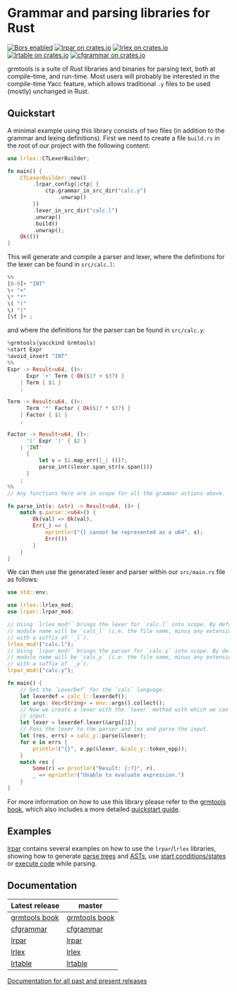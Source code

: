 # Grammar and parsing libraries for Rust

[![Bors enabled](https://bors.tech/images/badge_small.svg)](https://app.bors.tech/repositories/22484) [![lrpar on crates.io](https://img.shields.io/crates/v/lrpar.svg?label=lrpar)](https://crates.io/crates/lrpar) [![lrlex on crates.io](https://img.shields.io/crates/v/lrlex.svg?label=lrlex)](https://crates.io/crates/lrlex) [![lrtable on crates.io](https://img.shields.io/crates/v/lrtable.svg?label=lrtable)](https://crates.io/crates/lrtable) [![cfgrammar on crates.io](https://img.shields.io/crates/v/cfgrammar.svg?label=cfgrammar)](https://crates.io/crates/cfgrammar)

grmtools is a suite of Rust libraries and binaries for parsing text, both at
compile-time, and run-time. Most users will probably be interested in the
compile-time Yacc feature, which allows traditional `.y` files to be used
(mostly) unchanged in Rust.

## Quickstart

A minimal example using this library consists of two files (in addition to the
grammar and lexing definitions). First we need to create a file `build.rs` in
the root of our project with the following content:

```rust
use lrlex::CTLexerBuilder;

fn main() {
    CTLexerBuilder::new()
        .lrpar_config(|ctp| {
            ctp.grammar_in_src_dir("calc.y")
                .unwrap()
        })
        .lexer_in_src_dir("calc.l")
        .unwrap()
        .build()
        .unwrap();
    Ok(())
}
```

This will generate and compile a parser and lexer, where the definitions for the
lexer can be found in `src/calc.l`:

```rust
%%
[0-9]+ "INT"
\+ "+"
\* "*"
\( "("
\) ")"
[\t ]+ ;
```

and where the definitions for the parser can be found in `src/calc.y`:

```rust
%grmtools{yacckind Grmtools}
%start Expr
%avoid_insert "INT"
%%
Expr -> Result<u64, ()>:
      Expr '+' Term { Ok($1? + $3?) }
    | Term { $1 }
    ;

Term -> Result<u64, ()>:
      Term '*' Factor { Ok($1? * $3?) }
    | Factor { $1 }
    ;

Factor -> Result<u64, ()>:
      '(' Expr ')' { $2 }
    | 'INT'
      {
          let v = $1.map_err(|_| ())?;
          parse_int($lexer.span_str(v.span()))
      }
    ;
%%
// Any functions here are in scope for all the grammar actions above.

fn parse_int(s: &str) -> Result<u64, ()> {
    match s.parse::<u64>() {
        Ok(val) => Ok(val),
        Err(_) => {
            eprintln!("{} cannot be represented as a u64", s);
            Err(())
        }
    }
}
```

We can then use the generated lexer and parser within our `src/main.rs` file as
follows:

```rust
use std::env;

use lrlex::lrlex_mod;
use lrpar::lrpar_mod;

// Using `lrlex_mod!` brings the lexer for `calc.l` into scope. By default the
// module name will be `calc_l` (i.e. the file name, minus any extensions,
// with a suffix of `_l`).
lrlex_mod!("calc.l");
// Using `lrpar_mod!` brings the parser for `calc.y` into scope. By default the
// module name will be `calc_y` (i.e. the file name, minus any extensions,
// with a suffix of `_y`).
lrpar_mod!("calc.y");

fn main() {
    // Get the `LexerDef` for the `calc` language.
    let lexerdef = calc_l::lexerdef();
    let args: Vec<String> = env::args().collect();
    // Now we create a lexer with the `lexer` method with which we can lex an
    // input.
    let lexer = lexerdef.lexer(&args[1]);
    // Pass the lexer to the parser and lex and parse the input.
    let (res, errs) = calc_y::parse(&lexer);
    for e in errs {
        println!("{}", e.pp(&lexer, &calc_y::token_epp));
    }
    match res {
        Some(r) => println!("Result: {:?}", r),
        _ => eprintln!("Unable to evaluate expression.")
    }
}
```

For more information on how to use this library please refer to the [grmtools
book](https://softdevteam.github.io/grmtools/master/book/), which also includes
a more detailed [quickstart
guide](https://softdevteam.github.io/grmtools/master/book/quickstart.html).

## Examples

[lrpar](https://github.com/softdevteam/grmtools/tree/master/lrpar/examples)
contains several examples on how to use the `lrpar`/`lrlex` libraries, showing
how to generate [parse
trees](https://github.com/softdevteam/grmtools/tree/master/lrpar/examples/calc_parsetree)
and
[ASTs](https://github.com/softdevteam/grmtools/tree/master/lrpar/examples/calc_ast), use
[start conditions/states](https://github.com/softdevteam/grmtools/tree/master/lrpar/examples/start_states)
or [execute
code](https://github.com/softdevteam/grmtools/tree/master/lrpar/examples/calc_actions)
while parsing.

## Documentation

| Latest release                          | master |
|-----------------------------------------|--------|
| [grmtools book](https://softdevteam.github.io/grmtools/latest_release/book/) | [grmtools book](https://softdevteam.github.io/grmtools/master/book) |
| [cfgrammar](https://docs.rs/cfgrammar/) | [cfgrammar](https://softdevteam.github.io/grmtools/master/api/cfgrammar/) |
| [lrpar](https://docs.rs/lrpar/)         | [lrpar](https://softdevteam.github.io/grmtools/master/api/lrpar/)         |
| [lrlex](https://docs.rs/lrlex/)         | [lrlex](https://softdevteam.github.io/grmtools/master/api/lrlex/)         |
| [lrtable](https://docs.rs/lrtable/)     | [lrtable](https://softdevteam.github.io/grmtools/master/api/lrtable/)     |

[Documentation for all past and present releases](https://softdevteam.github.io/grmtools/)
